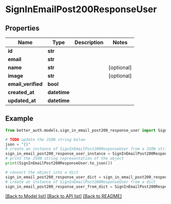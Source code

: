 # SignInEmailPost200ResponseUser


## Properties

Name | Type | Description | Notes
------------ | ------------- | ------------- | -------------
**id** | **str** |  | 
**email** | **str** |  | 
**name** | **str** |  | [optional] 
**image** | **str** |  | [optional] 
**email_verified** | **bool** |  | 
**created_at** | **datetime** |  | 
**updated_at** | **datetime** |  | 

## Example

```python
from better_auth.models.sign_in_email_post200_response_user import SignInEmailPost200ResponseUser

# TODO update the JSON string below
json = "{}"
# create an instance of SignInEmailPost200ResponseUser from a JSON string
sign_in_email_post200_response_user_instance = SignInEmailPost200ResponseUser.from_json(json)
# print the JSON string representation of the object
print(SignInEmailPost200ResponseUser.to_json())

# convert the object into a dict
sign_in_email_post200_response_user_dict = sign_in_email_post200_response_user_instance.to_dict()
# create an instance of SignInEmailPost200ResponseUser from a dict
sign_in_email_post200_response_user_from_dict = SignInEmailPost200ResponseUser.from_dict(sign_in_email_post200_response_user_dict)
```
[[Back to Model list]](../README.md#documentation-for-models) [[Back to API list]](../README.md#documentation-for-api-endpoints) [[Back to README]](../README.md)


